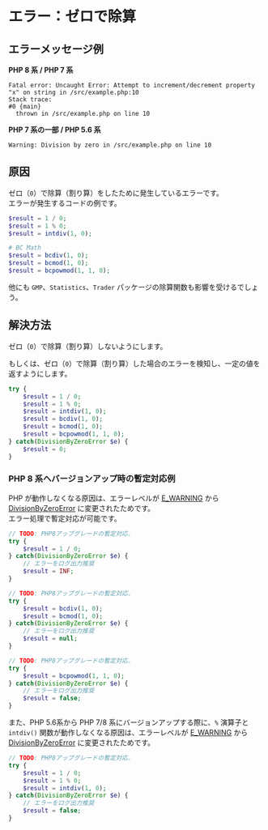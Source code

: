 # エラー：ゼロで除算

## エラーメッセージ例

**PHP 8 系 / PHP 7 系**

```log
Fatal error: Uncaught Error: Attempt to increment/decrement property "x" on string in /src/example.php:10
Stack trace:
#0 {main}
  thrown in /src/example.php on line 10
```

**PHP 7 系の一部 / PHP 5.6 系**

```log
Warning: Division by zero in /src/example.php on line 10
```

## 原因

ゼロ（`0`）で除算（割り算）をしたために発生しているエラーです。  
エラーが発生するコードの例です。

```php
$result = 1 / 0;
$result = 1 % 0;
$result = intdiv(1, 0);

# BC Math
$result = bcdiv(1, 0);
$result = bcmod(1, 0);
$result = bcpowmod(1, 1, 0);
```

他にも `GMP`、`Statistics`、`Trader` パッケージの除算関数も影響を受けるでしょう。

## 解決方法

ゼロ（`0`）で除算（割り算）しないようにします。

もしくは、ゼロ（`0`）で除算（割り算）した場合のエラーを検知し、一定の値を返すようにします。  

```php
try {
    $result = 1 / 0;
    $result = 1 % 0;
    $result = intdiv(1, 0);
    $result = bcdiv(1, 0);
    $result = bcmod(1, 0);
    $result = bcpowmod(1, 1, 0);
} catch(DivisionByZeroError $e) {
    $result = 0;
}
```

### PHP 8 系へバージョンアップ時の暫定対応例

PHP が動作しなくなる原因は、エラーレベルが [E_WARNING] から [DivisionByZeroError] に変更されたためです。  
エラー処理で暫定対応が可能です。  

```php
// TODO: PHP8アップグレードの暫定対応.
try {
    $result = 1 / 0;
} catch(DivisionByZeroError $e) {
    // エラーをログ出力推奨
    $result = INF;
}

// TODO: PHP8アップグレードの暫定対応.
try {
    $result = bcdiv(1, 0);
    $result = bcmod(1, 0);
} catch(DivisionByZeroError $e) {
    // エラーをログ出力推奨
    $result = null;
}

// TODO: PHP8アップグレードの暫定対応.
try {
    $result = bcpowmod(1, 1, 0);
} catch(DivisionByZeroError $e) {
    // エラーをログ出力推奨
    $result = false;
}
```

また、PHP 5.6系から PHP 7/8 系にバージョンアップする際に、`%` 演算子と `intdiv()` 関数が動作しなくなる原因は、エラーレベルが [E_WARNING] から [DivisionByZeroError] に変更されたためです。

```php
// TODO: PHP8アップグレードの暫定対応.
try {
    $result = 1 / 0;
    $result = 1 % 0;
    $result = intdiv(1, 0);
} catch(DivisionByZeroError $e) {
    // エラーをログ出力推奨
    $result = false;
}
```

[E_WARNING]: <https://www.php.net/manual/ja/errorfunc.constants.php>
[DivisionByZeroError]: <https://www.php.net/manual/ja/class.divisionbyzeroerror.php>